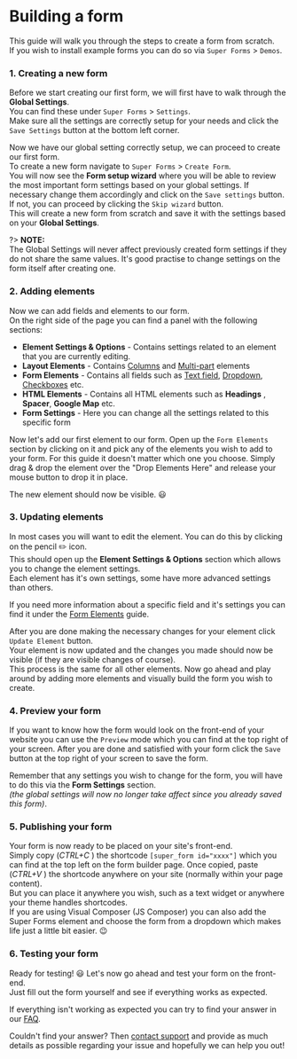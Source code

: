# Building a form

This guide will walk you through the steps to create a form from scratch.<br />
If you wish to install example forms you can do so via `Super Forms` > `Demos`.

### 1. Creating a new form

Before we start creating our first form, we will first have to walk through the **Global Settings**.<br />
You can find these under `Super Forms` > `Settings`.<br />
Make sure all the settings are correctly setup for your needs and click the `Save Settings` button at the bottom left corner.

Now we have our global setting correctly setup, we can proceed to create our first form.<br />
To create a new form navigate to `Super Forms` > `Create Form`.<br />
You will now see the **Form setup wizard** where you will be able to review the most important form settings based on your global settings.
If necessary change them accordingly and click on the `Save settings` button.<br />
If not, you can proceed by clicking the `Skip wizard` button.<br />
This will create a new form from scratch and save it with the settings based on your **Global Settings**.

?> **NOTE:**<br />The Global Settings will never affect previously created form settings if they do not share the same values. It's good practise to change settings on the form itself after creating one.

### 2. Adding elements

Now we can add fields and elements to our form.<br />
On the right side of the page you can find a panel with the following sections:

* **Element Settings & Options** - Contains settings related to an element that you are currently editing.
* **Layout Elements** - Contains [Columns](columns) and [Multi-part](multi-parts) elements
* **Form Elements** - Contains all fields such as [Text field](text), [Dropdown](dropdown), [Checkboxes](checkbox) etc.
* **HTML Elements** - Contains all HTML elements such as **Headings** , **Spacer**, **Google Map** etc.
* **Form Settings** - Here you can change all the settings related to this specific form

Now let's add our first element to our form.
Open up the `Form Elements` section by clicking on it and pick any of the elements you wish to add to your form.
For this guide it doesn't matter which one you choose.
Simply drag & drop the element over the "Drop Elements Here" and release your mouse button to drop it in place.

The new element should now be visible. :smiley:

### 3. Updating elements

In most cases you will want to edit the element. You can do this by clicking on the pencil :pencil2: icon.<br />
This should open up the **Element Settings & Options** section which allows you to change the element settings.<br />
Each element has it's own settings, some have more advanced settings than others.

If you need more information about a specific field and it's settings you can find it under the [Form Elements](text) guide.

After you are done making the necessary changes for your element click `Update Element` button.<br />
Your element is now updated and the changes you made should now be visible (if they are visible changes of course).<br />
This process is the same for all other elements. Now go ahead and play around by adding more elements and visually build the form you wish to create.

### 4. Preview your form

If you want to know how the form would look on the front-end of your website you can use the `Preview` mode which you can find at the top right of your screen.
After you are done and satisfied with your form click the `Save` button at the top right of your screen to save the form.

Remember that any settings you wish to change for the form, you will have to do this via the **Form Settings** section.<br />
_(the global settings will now no longer take affect since you already saved this form)_.

### 5. Publishing your form

Your form is now ready to be placed on your site's front-end.<br />
Simply copy (_CTRL+C_ ) the shortcode `[super_form id="xxxx"]` which you can find at the top left on the form builder page.
Once copied, paste (_CTRL+V_ ) the shortcode anywhere on your site (normally within your page content).<br />
But you can place it anywhere you wish, such as a text widget or anywhere your theme handles shortcodes.<br />
If you are using Visual Composer (JS Composer) you can also add the Super Forms element and choose the form from a dropdown which makes life just a little bit easier. :wink:

### 6. Testing your form

Ready for testing! :smiley: Let's now go ahead and test your form on the front-end.<br />
Just fill out the form yourself and see if everything works as expected.<br />

If everything isn't working as expected you can try to find your answer in our [FAQ](faq).

Couldn't find your answer? Then [contact support](support) and provide as much details as possible regarding your issue and hopefully we can help you out!